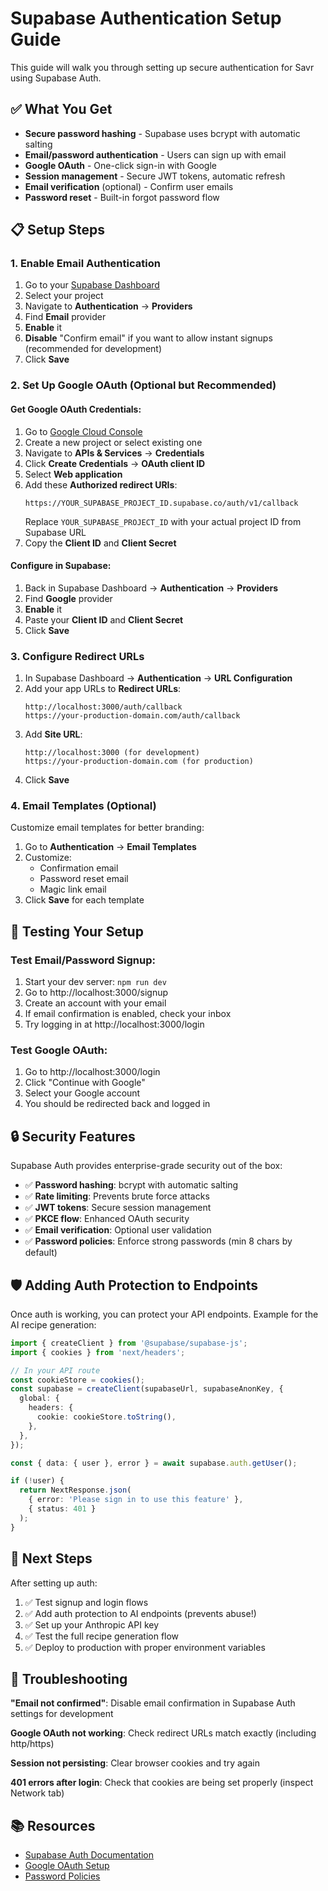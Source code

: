 # Supabase Authentication Setup Guide

This guide will walk you through setting up secure authentication for Savr using Supabase Auth.

## ✅ What You Get

- **Secure password hashing** - Supabase uses bcrypt with automatic salting
- **Email/password authentication** - Users can sign up with email
- **Google OAuth** - One-click sign-in with Google
- **Session management** - Secure JWT tokens, automatic refresh
- **Email verification** (optional) - Confirm user emails
- **Password reset** - Built-in forgot password flow

## 📋 Setup Steps

### 1. Enable Email Authentication

1. Go to your [Supabase Dashboard](https://app.supabase.com/)
2. Select your project
3. Navigate to **Authentication** → **Providers**
4. Find **Email** provider
5. **Enable** it
6. **Disable** "Confirm email" if you want to allow instant signups (recommended for development)
7. Click **Save**

### 2. Set Up Google OAuth (Optional but Recommended)

#### Get Google OAuth Credentials:

1. Go to [Google Cloud Console](https://console.cloud.google.com/)
2. Create a new project or select existing one
3. Navigate to **APIs & Services** → **Credentials**
4. Click **Create Credentials** → **OAuth client ID**
5. Select **Web application**
6. Add these **Authorized redirect URIs**:
   ```
   https://YOUR_SUPABASE_PROJECT_ID.supabase.co/auth/v1/callback
   ```
   Replace `YOUR_SUPABASE_PROJECT_ID` with your actual project ID from Supabase URL
7. Copy the **Client ID** and **Client Secret**

#### Configure in Supabase:

1. Back in Supabase Dashboard → **Authentication** → **Providers**
2. Find **Google** provider
3. **Enable** it
4. Paste your **Client ID** and **Client Secret**
5. Click **Save**

### 3. Configure Redirect URLs

1. In Supabase Dashboard → **Authentication** → **URL Configuration**
2. Add your app URLs to **Redirect URLs**:
   ```
   http://localhost:3000/auth/callback
   https://your-production-domain.com/auth/callback
   ```
3. Add **Site URL**:
   ```
   http://localhost:3000 (for development)
   https://your-production-domain.com (for production)
   ```
4. Click **Save**

### 4. Email Templates (Optional)

Customize email templates for better branding:

1. Go to **Authentication** → **Email Templates**
2. Customize:
   - Confirmation email
   - Password reset email
   - Magic link email
3. Click **Save** for each template

## 🚀 Testing Your Setup

### Test Email/Password Signup:

1. Start your dev server: `npm run dev`
2. Go to http://localhost:3000/signup
3. Create an account with your email
4. If email confirmation is enabled, check your inbox
5. Try logging in at http://localhost:3000/login

### Test Google OAuth:

1. Go to http://localhost:3000/login
2. Click "Continue with Google"
3. Select your Google account
4. You should be redirected back and logged in

## 🔒 Security Features

Supabase Auth provides enterprise-grade security out of the box:

- ✅ **Password hashing**: bcrypt with automatic salting
- ✅ **Rate limiting**: Prevents brute force attacks
- ✅ **JWT tokens**: Secure session management
- ✅ **PKCE flow**: Enhanced OAuth security
- ✅ **Email verification**: Optional user validation
- ✅ **Password policies**: Enforce strong passwords (min 8 chars by default)

## 🛡️ Adding Auth Protection to Endpoints

Once auth is working, you can protect your API endpoints. Example for the AI recipe generation:

```typescript
import { createClient } from '@supabase/supabase-js';
import { cookies } from 'next/headers';

// In your API route
const cookieStore = cookies();
const supabase = createClient(supabaseUrl, supabaseAnonKey, {
  global: {
    headers: {
      cookie: cookieStore.toString(),
    },
  },
});

const { data: { user }, error } = await supabase.auth.getUser();

if (!user) {
  return NextResponse.json(
    { error: 'Please sign in to use this feature' },
    { status: 401 }
  );
}
```

## 📝 Next Steps

After setting up auth:

1. ✅ Test signup and login flows
2. ✅ Add auth protection to AI endpoints (prevents abuse!)
3. ✅ Set up your Anthropic API key
4. ✅ Test the full recipe generation flow
5. ✅ Deploy to production with proper environment variables

## 🐛 Troubleshooting

**"Email not confirmed"**: Disable email confirmation in Supabase Auth settings for development

**Google OAuth not working**: Check redirect URLs match exactly (including http/https)

**Session not persisting**: Clear browser cookies and try again

**401 errors after login**: Check that cookies are being set properly (inspect Network tab)

## 📚 Resources

- [Supabase Auth Documentation](https://supabase.com/docs/guides/auth)
- [Google OAuth Setup](https://supabase.com/docs/guides/auth/social-login/auth-google)
- [Password Policies](https://supabase.com/docs/guides/auth/passwords)
